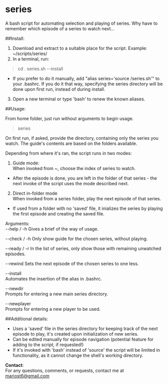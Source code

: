 series
======

A bash script for automating selection and playing of series. Why have to remember which episode of a series to watch next...

##Install:
1. Download and extract to a suitable place for the script. Example: ~/scripts/series/
2. In a terminal, run:
> cd <scriptDir>
> . series.sh --install

  * If you prefer to do it manually, add "alias series='source <scriptDir>/series.sh'" to your .bashrc. If you do it that way, specifying the series directory will be done upon first run, instead of during install.  

3. Open a new terminal or type 'bash' to renew the known aliases.

##Usage:

From home folder, just run without arguments to begin usage.

> series

On first run, if asked, provide the directory, containing only the series you watch. The guide's contents are based on the folders available.

Depending from where it's ran, the script runs in two modes:

1. Guide mode:  
  When invoked from ~, choose the index of series to watch.  
  * After the episode is done, you are left in the folder of that series - the next invoke of the script uses the mode described next.

2. Direct in-folder mode  
  When invoked from a series folder, play the next episode of that series.  
  * If used from a folder with no 'saved' file, it inializes the series by playing the first episode and creating the saved file.

Arguments:  
--help / -h 
Gives a brief of the way of usage.
		
--check / -h
Only show guide for the chosen series, without playing.

--ready / -r
In the list of series, only show those with remaining unwatched episodes.

--rewind
Sets the next episode of the chosen series to one less.

--install  
Automates the insertion of the alias in .bashrc.

--newdir  
Prompts for entering a new main series directory.

--newplayer  
Prompts for entering a new player to be used.

##Additional details:

* Uses a 'saved' file in the series directory for keeping track of the next episode to play, it's created upon initialization of new series.  
* Can be edited manually for episode navigation (potential feature for adding to the script, if requested!)  
* If it's invoked with 'bash' instead of 'source' the script will be limited in functionality, as it cannot change the shell's working directory.  

**Contact**:  
For any questions, comments, or requests, contact me at mariost6@gmail.com

